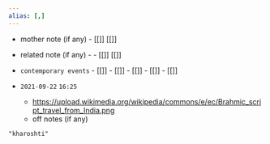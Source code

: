```yaml
---
alias: [,]
---
```

- mother note (if any)		- [[]] [[]]
- related note (if any) -		- [[]] [[]]
- `contemporary events`	- [[]]	- [[]]	- [[]]	- [[]]	- [[]]

- `2021-09-22`  `16:25`
	- https://upload.wikimedia.org/wikipedia/commons/e/ec/Brahmic_script_travel_from_India.png
	- off notes (if any)

```query
"kharoshti"
```